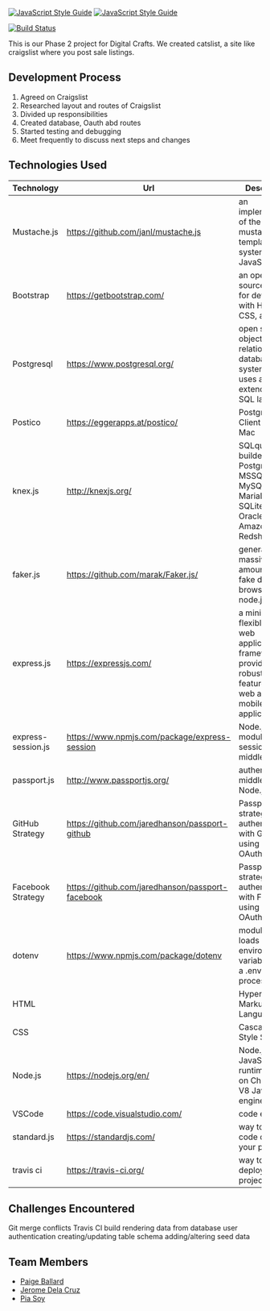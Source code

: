 
[![JavaScript Style Guide](https://cdn.rawgit.com/standard/standard/master/badge.svg)](https://github.com/standard/standard)
[![JavaScript Style Guide](https://img.shields.io/badge/code_style-standard-brightgreen.svg)](https://standardjs.com)

[![Build Status](https://travis-ci.com/paigeballard/Houston-Faux-Craigslist.svg?branch=master)](https://travis-ci.com/paigeballard/Houston-Faux-Craigslist)

This is our Phase 2 project for Digital Crafts. We created catslist, a site like craigslist where you post sale listings.

## Development Process

1. Agreed on Craigslist 
2. Researched layout and routes of Craigslist
3. Divided up responsibilities 
4. Created database, Oauth abd routes
5. Started testing and debugging 
6. Meet frequently to discuss next steps and changes

## Technologies Used
| Technology  | Url |Description
| ------------- | ------------- | ------------- |
|Mustache.js| https://github.com/janl/mustache.js |an implementation of the mustache template system in JavaScript|
|Bootstrap |https://getbootstrap.com/| an open source toolkit for developing with HTML, CSS, and JS|
|Postgresql|https://www.postgresql.org/| open source object-relational database system that uses and extends the SQL language|
|Postico|https://eggerapps.at/postico/|PostgreSQL Client for the Mac|
|knex.js|http://knexjs.org/| SQLquery builder for Postgres, MSSQL, MySQL, MariaDB, SQLite3, Oracle, and Amazon Redshift 
|faker.js|https://github.com/marak/Faker.js/| generate massive amounts of fake data in the browser and node.js
|express.js|https://expressjs.com/| a minimal and flexible Node.js web application framework that provides a robust set of features for web and mobile applications|
|express-session.js|https://www.npmjs.com/package/express-session| Node.js module for session middleware |
|passport.js|http://www.passportjs.org/| authentication middleware for Node.js.|
|GitHub Strategy|https://github.com/jaredhanson/passport-github | Passport strategy for authenticating with GitHub using the OAuth|
|Facebook Strategy|https://github.com/jaredhanson/passport-facebook| Passport strategy for authenticating with Facebook using the OAuth|
|dotenv|https://www.npmjs.com/package/dotenv| module that loads environment variables from a .env file into process.env |
|HTML||HyperText Markup Language |
|CSS||Cascading Style Sheets |
|Node.js|https://nodejs.org/en/| Node.js® is a JavaScript runtime built on Chrome's V8 JavaScript engine. |
|VSCode|https://code.visualstudio.com/| code editor |
|standard.js|https://standardjs.com/| way to enforce code quality in your project |
|travis ci| https://travis-ci.org/ | way to test and deploy your projects |

## Challenges Encountered
Git merge conflicts
Travis CI build
rendering data from database
user authentication
creating/updating table schema
adding/altering seed data

## Team Members
- [Paige Ballard](https://github.com/paigeballard)
- [Jerome Dela Cruz](https://github.com/jjdelacruz1)
- [Pia Soy](https://github.com/piasoy)

